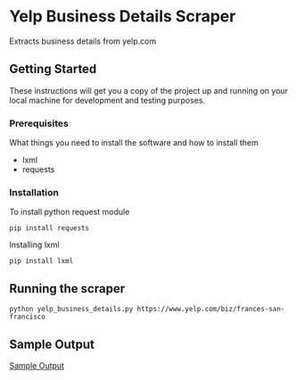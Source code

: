 # Yelp Business Details Scraper

Extracts business details from yelp.com

## Getting Started

These instructions will get you a copy of the project up and running on your local machine for development and testing purposes.

### Prerequisites

What things you need to install the software and how to install them

 - lxml
 - requests

### Installation

To install python request module

```
pip install requests
```

Installing lxml

```
pip install lxml
```

## Running the scraper

```
python yelp_business_details.py https://www.yelp.com/biz/frances-san-francisco
```
## Sample Output

 [Sample Output](https://raw.githubusercontent.com/scrapehero/yelp_business_details/master/scraped_data-frances-san-francisco.json)

